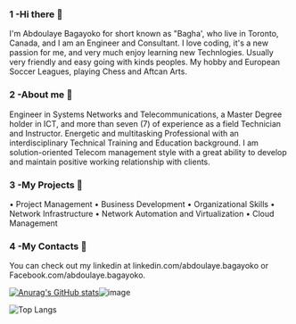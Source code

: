 ### 1 -Hi there 👋

I'm Abdoulaye Bagayoko for short known as "Bagha', who live in
Toronto, Canada, and I am an Engineer and Consultant. I love coding,
it's a new passion for me, and very much enjoy learning new Technlogies.
Usually very friendly and easy going with kinds peoples. My hobby and 
European Soccer Leagues, playing Chess and Aftcan Arts. 

### 2 -About me 👋

Engineer in Systems Networks and Telecommunications, a
Master Degree holder in ICT, and more than seven (7) of
experience as a field Technician and Instructor. Energetic and
multitasking Professional with an interdisciplinary Technical
Training and Education background. I am solution-oriented
Telecom management style with a great ability to develop and
maintain positive working relationship with clients.

### 3 -My Projects 👋

• Project Management
• Business Development
• Organizational Skills
• Network Infrastructure
• Network Automation and Virtualization
• Cloud Management

### 4 -My Contacts 👋

You can check out 
my linkedin at linkedin.com/abdoulaye.bagayoko
or 
Facebook.com/abdoulaye.bagayoko.


[![Anurag's GitHub stats](https://github-readme-stats.vercel.app/api?username=Baga-Tim)](https://github.com/anuraghazra/github-readme-stats)![image](https://github.com/Baga-Tim/Baga-Tim/assets/155672513/ea707d17-d1ea-4190-b462-1659f74208b0)


![Top Langs](https://github-readme-stats.vercel.app/api/top-langs/?username=Baga-Tim&layout=compact)
